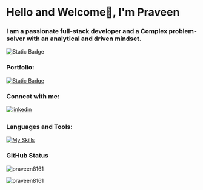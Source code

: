 <h1>Hello and Welcome👋, I'm Praveen</h1>
<h3>I am a passionate full-stack developer and a Complex problem-solver with an analytical and driven mindset.</h3>

  ![Static Badge](https://img.shields.io/badge/Full_stack-MERN-blue)
<h3 align="left">Portfolio:</h3>

<a href="https://praveen-portfolio-1.netlify.app" target="_blank">
<img alt="Static Badge" src="https://img.shields.io/badge/Portfolio-17B169?style=plastic">
</a>

<h3 align="left">Connect with me:</h3>
<p align="left">
<a href="https://www.linkedin.com/in/praveen-ps176/" target="_blank">
<img src=https://img.shields.io/badge/linkedin-%231E77B5.svg?&style=for-the-badge&logo=linkedin&logoColor=white alt=linkedin style="margin-bottom: 5px;" />
</a>
</p>

<h3 align="left">Languages and Tools:</h3>

 [![My Skills](https://skillicons.dev/icons?i=html,css,js,react,redux,bootstrap,tailwind,nodejs,express,mongodb,git)]()

<h3 align="left">GitHub Status</h3>

 <p>&nbsp;<img align="left" src="https://github-readme-stats.vercel.app/api?username=praveen8161&show_icons=true&locale=en" alt="praveen8161" /></p>

<p><img align="center" src="https://github-readme-stats.vercel.app/api/top-langs?username=praveen8161&show_icons=true&locale=en&layout=compact" alt="praveen8161" /></p>

